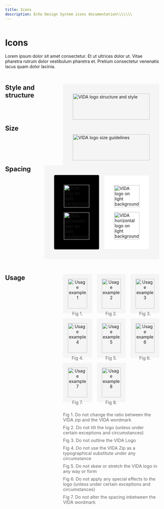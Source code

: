 ```yaml
---
title: Icons
description: Echo Design System icons documentation\\\\\\\
---
```


<div class="design-layout">
<div class="design-content">

# Icons

Lorem ipsum dolor sit amet consectetur. Et ut ultrices dolor ut. Vitae pharetra rutrum dolor vestibulum pharetra et. Pretium consectetur venenatis lacus quam dolor lacinia.

<div class="icon-section">
  <div class="section-heading">
    <h2>Style and structure</h2>
  </div>
  <div class="section-content">
    <div class="icon-showcase">
      <img src="/images/vida-logo-structure.svg" alt="VIDA logo structure and style" />
    </div>
  </div>
</div>

<div class="icon-section">
  <div class="section-heading">
    <h2>Size</h2>
  </div>
  <div class="section-content">
    <div class="icon-showcase size">
      <img src="/images/vida-logo-size.svg" alt="VIDA logo size guidelines" />
    </div>
  </div>
</div>

<div class="icon-section">
  <div class="section-heading">
    <h2>Spacing</h2>
  </div>
  <div class="section-content">
    <div class="icon-showcase spacing">
      <div class="spacing-grid">
        <div class="dark-bg">
          <img src="/images/vida-logo-dark.svg" alt="VIDA logo on dark background" />
          <img src="/images/vida-logo-dark-horizontal.svg" alt="VIDA horizontal logo on dark background" />
        </div>
        <div class="light-bg">
          <img src="/images/vida-logo-light.svg" alt="VIDA logo on light background" />
          <img src="/images/vida-logo-light-horizontal.svg" alt="VIDA horizontal logo on light background" />
        </div>
      </div>
    </div>
  </div>
</div>

<div class="icon-section">
  <div class="section-heading">
    <h2>Usage</h2>
  </div>
  <div class="section-content">
    <div class="usage-grid">
      <div class="usage-example">
        <img src="/images/usage-1.svg" alt="Usage example 1" />
        <span>Fig 1.</span>
      </div>
      <div class="usage-example">
        <img src="/images/usage-2.svg" alt="Usage example 2" />
        <span>Fig 2.</span>
      </div>
      <div class="usage-example">
        <img src="/images/usage-3.svg" alt="Usage example 3" />
        <span>Fig 3.</span>
      </div>
      <div class="usage-example">
        <img src="/images/usage-4.svg" alt="Usage example 4" />
        <span>Fig 4.</span>
      </div>
      <div class="usage-example">
        <img src="/images/usage-5.svg" alt="Usage example 5" />
        <span>Fig 5.</span>
      </div>
      <div class="usage-example">
        <img src="/images/usage-6.svg" alt="Usage example 6" />
        <span>Fig 6.</span>
      </div>
      <div class="usage-example">
        <img src="/images/usage-7.svg" alt="Usage example 7" />
        <span>Fig 7.</span>
      </div>
      <div class="usage-example">
        <img src="/images/usage-8.svg" alt="Usage example 8" />
        <span>Fig 8.</span>
      </div>
    </div>
    <div class="usage-notes">
      <p>Fig 1. Do not change the ratio between the VIDA zip and the VIDA wordmark</p>
      <p>Fig 2. Do not tilt the logo (unless under certain exceptions and circumstances)</p>
      <p>Fig 3. Do not outline the VIDA Logo</p>
      <p>Fig 4. Do not use the VIDA Zip as a typographical substitute under any circumstance</p>
      <p>Fig 5. Do not skew or stretch the VIDA logo in any way or form</p>
      <p>Fig 6. Do not apply any special effects to the logo (unless under certain exceptions and circumstances)</p>
      <p>Fig 7. Do not alter the spacing inbetween the VIDA wordmark</p>
    </div>
  </div>
</div>

</div>
</div>

<style>
.design-layout {
  display: flex;
  gap: 2rem;
}

.design-sidebar {
  width: 240px;
  flex-shrink: 0;
}

.design-content {
  flex: 1;
  max-width: 800px;
}

.icon-section {
  display: flex;
  gap: 2rem;
  margin: 3rem 0;
}

.section-heading {
  flex: 1;
}

.section-heading h2 {
  margin: 0;
}

.section-content {
  flex: 2;
}

.icon-showcase {
  background: #f5f5f5;
  padding: 2rem;
  border-radius: 4px;
}

.icon-showcase img {
  width: 100%;
  height: auto;
  display: block;
}

.spacing-grid {
  display: grid;
  grid-template-columns: repeat(2, 1fr);
  gap: 1rem;
}

.dark-bg {
  background: #000;
  padding: 2rem;
  border-radius: 4px;
  display: flex;
  flex-direction: column;
  gap: 1rem;
}

.light-bg {
  background: #fff;
  padding: 2rem;
  border-radius: 4px;
  border: 1px solid #eee;
  display: flex;
  flex-direction: column;
  gap: 1rem;
}

.usage-grid {
  display: grid;
  grid-template-columns: repeat(3, 1fr);
  gap: 1rem;
  margin-bottom: 2rem;
}

.usage-example {
  background: #f5f5f5;
  padding: 1rem;
  border-radius: 4px;
  text-align: center;
}

.usage-example img {
  width: 100%;
  height: auto;
  margin-bottom: 0.5rem;
}

.usage-example span {
  font-size: 0.9rem;
  color: #666;
}

.usage-notes {
  color: #666;
  font-size: 0.9rem;
}

.usage-notes p {
  margin: 0.5rem 0;
}

@media (max-width: 768px) {
  .design-layout {
    flex-direction: column;
  }
  
  .design-sidebar {
    width: 100%;
  }

  .icon-section {
    flex-direction: column;
  }

  .section-heading {
    margin-bottom: 1rem;
  }

  .spacing-grid {
    grid-template-columns: 1fr;
  }

  .usage-grid {
    grid-template-columns: repeat(2, 1fr);
  }
}
</style>
